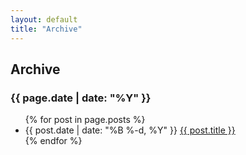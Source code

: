 ```yaml
---
layout: default
title: "Archive"
---
```


<div class="post">
<h2 class="pageTitle">Archive</h2>
<h3>{{ page.date | date: "%Y" }}</h3>  

<ul class="posts noLists">
  {% for post in page.posts %}
    <li>
      <span class="date">{{ post.date | date: "%B %-d, %Y" }}</span>
      <a class="post-link" href="{{ post.url | prepend: site.baseurl }}">{{ post.title }}</a>
    </li>
  {% endfor %}
</ul>
</div>
